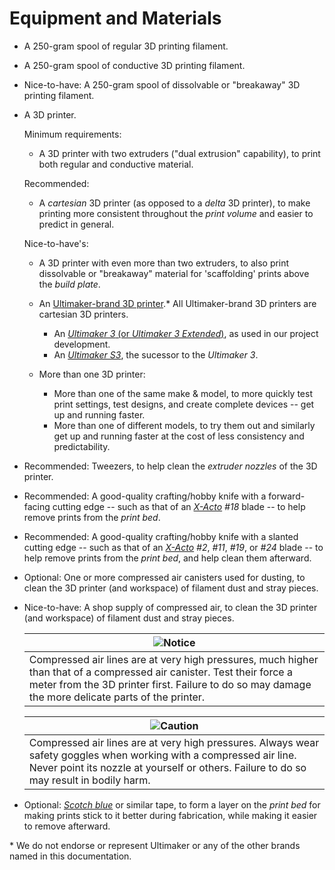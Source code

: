 # Equipment and Materials

 -  A 250-gram spool of regular 3D printing filament.
    
 -  A 250-gram spool of conductive 3D printing filament.

 -  Nice-to-have: A 250-gram spool of dissolvable or "breakaway" 3D printing filament.

 -  A 3D printer.
    
    Minimum requirements:
    
     -  A 3D printer with two extruders ("dual extrusion" capability), to print both regular and conductive material.
    
    Recommended: 
    
     -  A *cartesian* 3D printer (as opposed to a *delta* 3D printer), to make printing more consistent throughout the *print volume* and easier to predict in general.
    
    Nice-to-have's:
    
     -  A 3D printer with even more than two extruders, to also print dissolvable or "breakaway" material for 'scaffolding' prints above the *build plate*.
        
     -  An [Ultimaker-brand 3D printer](https://ultimaker.com/3d-printers).* All Ultimaker-brand 3D printers are cartesian 3D printers.
        
         -  An [*Ultimaker 3* (or *Ultimaker 3 Extended*)](https://ultimaker.com/3d-printers/ultimaker-3), as used in our project development.
         -  An [*Ultimaker S3*](https://ultimaker.com/3d-printers/ultimaker-s3), the sucessor to the *Ultimaker 3*.
        
     -  More than one 3D printer:
        
         -  More than one of the same make & model, to more quickly test print settings, test designs, and create complete devices -- get up and running faster.
         -  More than one of different models, to try them out and similarly get up and running faster at the cost of less consistency and predictability.

 -  Recommended: Tweezers, to help clean the *extruder nozzles* of the 3D printer.

 -  Recommended: A good-quality crafting/hobby knife with a forward-facing cutting edge -- such as that of an [*X-Acto*](https://www.xacto.com/knives-blades.html) *#18* blade -- to help remove prints from the *print bed*.
    
 -  Recommended: A good-quality crafting/hobby knife with a slanted cutting edge -- such as that of an [*X-Acto*](https://www.xacto.com/knives-blades.html) *#2*, *#11*, *#19*, or *#24* blade -- to help remove prints from the *print bed*, and help clean them afterward.
    
 -  Optional: One or more compressed air canisters used for dusting, to clean the 3D printer (and workspace) of filament dust and stray pieces.
    
 -  Nice-to-have: A shop supply of compressed air, to clean the 3D printer (and workspace) of filament dust and stray pieces.
    
    | ![Notice](https://upload.wikimedia.org/wikipedia/commons/thumb/f/fb/ANSI_Notice_Header_-_1998.svg/300px-ANSI_Notice_Header_-_1998.svg.png) |
    |-|
    | Compressed air lines are at very high pressures, much higher than that of a compressed air canister. Test their force a meter from the 3D printer first. Failure to do so may damage the more delicate parts of the printer. |
    
    | ![Caution](https://upload.wikimedia.org/wikipedia/commons/thumb/6/61/ANSI_Caution_Header_-_1998.svg/300px-ANSI_Caution_Header_-_1998.svg.png) |
    |-|
    | Compressed air lines are at very high pressures. Always wear safety goggles when working with a compressed air line. Never point its nozzle at yourself or others. Failure to do so may result in bodily harm. |
    
 -  Optional: [*Scotch blue*](https://www.scotchblue.com/3M/en_US/scotchblue/) or similar tape, to form a layer on the *print bed* for making prints stick to it better during fabrication, while making it easier to remove afterward.

\* We do not endorse or represent Ultimaker or any of the other brands named in this documentation.
